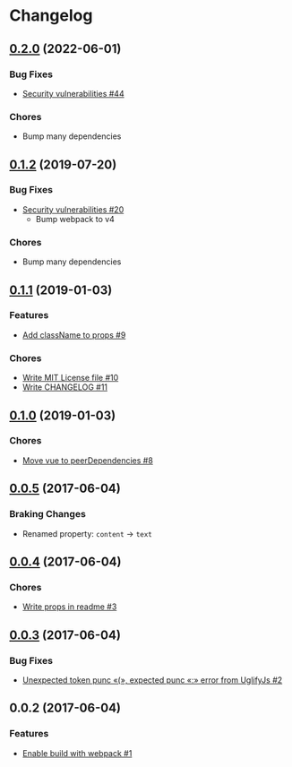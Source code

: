 # Changelog

## [0.2.0](https://github.com/inouetakuya/vue-nl2br/compare/v0.1.2...v0.2.0) (2022-06-01)

### Bug Fixes

- [Security vulnerabilities #44](https://github.com/inouetakuya/vue-nl2br/pull/44)

### Chores

- Bump many dependencies

## [0.1.2](https://github.com/inouetakuya/vue-nl2br/compare/v0.1.1...v0.1.2) (2019-07-20)

### Bug Fixes

- [Security vulnerabilities #20](https://github.com/inouetakuya/vue-nl2br/pull/20)
  - Bump webpack to v4 

### Chores

- Bump many dependencies

## [0.1.1](https://github.com/inouetakuya/vue-nl2br/compare/v0.1.0...v0.1.1) (2019-01-03)

### Features

- [Add className to props #9](https://github.com/inouetakuya/vue-nl2br/pull/9)

### Chores

- [Write MIT License file #10](https://github.com/inouetakuya/vue-nl2br/pull/10)
- [Write CHANGELOG #11](https://github.com/inouetakuya/vue-nl2br/pull/11)

## [0.1.0](https://github.com/inouetakuya/vue-nl2br/compare/v0.0.5...v0.1.0) (2019-01-03)

### Chores

- [Move vue to peerDependencies #8](https://github.com/inouetakuya/vue-nl2br/pull/8)

## [0.0.5](https://github.com/inouetakuya/vue-nl2br/compare/v0.0.4...v0.0.5) (2017-06-04)

### Braking Changes

- Renamed property: `content` -> `text`

## [0.0.4](https://github.com/inouetakuya/vue-nl2br/compare/v0.0.3...v0.0.4) (2017-06-04)

### Chores
 
- [Write props in readme #3](https://github.com/inouetakuya/vue-nl2br/pull/3)

## [0.0.3](https://github.com/inouetakuya/vue-nl2br/compare/v0.0.2...v0.0.3) (2017-06-04)

### Bug Fixes
 
- [Unexpected token punc «(», expected punc «:» error from UglifyJs #2](https://github.com/inouetakuya/vue-nl2br/pull/2)

## 0.0.2 (2017-06-04)

### Features

- [Enable build with webpack #1](https://github.com/inouetakuya/vue-nl2br/pull/1)
